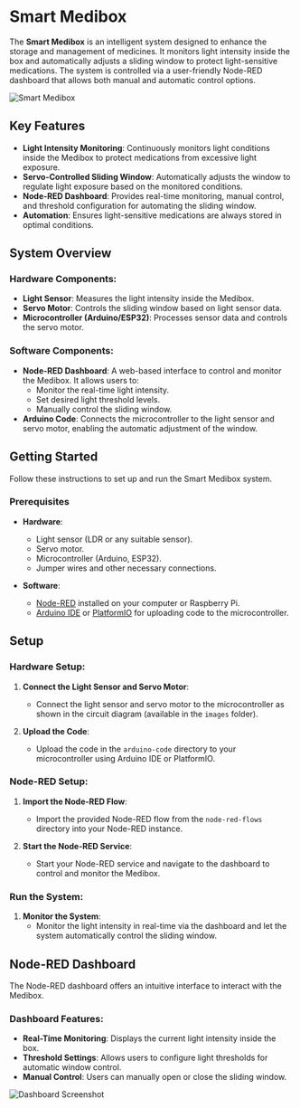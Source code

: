 # Smart Medibox

The **Smart Medibox** is an intelligent system designed to enhance the storage and management of medicines. It monitors light intensity inside the box and automatically adjusts a sliding window to protect light-sensitive medications. The system is controlled via a user-friendly Node-RED dashboard that allows both manual and automatic control options.

![Smart Medibox](path-to-image) <!-- Replace this with the actual image path -->

## Key Features

- **Light Intensity Monitoring**: Continuously monitors light conditions inside the Medibox to protect medications from excessive light exposure.
- **Servo-Controlled Sliding Window**: Automatically adjusts the window to regulate light exposure based on the monitored conditions.
- **Node-RED Dashboard**: Provides real-time monitoring, manual control, and threshold configuration for automating the sliding window.
- **Automation**: Ensures light-sensitive medications are always stored in optimal conditions.

## System Overview

### Hardware Components:
- **Light Sensor**: Measures the light intensity inside the Medibox.
- **Servo Motor**: Controls the sliding window based on light sensor data.
- **Microcontroller (Arduino/ESP32)**: Processes sensor data and controls the servo motor.

### Software Components:
- **Node-RED Dashboard**: A web-based interface to control and monitor the Medibox. It allows users to:
  - Monitor the real-time light intensity.
  - Set desired light threshold levels.
  - Manually control the sliding window.
- **Arduino Code**: Connects the microcontroller to the light sensor and servo motor, enabling the automatic adjustment of the window.


## Getting Started

Follow these instructions to set up and run the Smart Medibox system.

### Prerequisites

- **Hardware**:
  - Light sensor (LDR or any suitable sensor).
  - Servo motor.
  - Microcontroller (Arduino, ESP32).
  - Jumper wires and other necessary connections.

- **Software**:
  - [Node-RED](https://nodered.org) installed on your computer or Raspberry Pi.
  - [Arduino IDE](https://www.arduino.cc/en/software) or [PlatformIO](https://platformio.org/) for uploading code to the microcontroller.

## Setup

### Hardware Setup:

1. **Connect the Light Sensor and Servo Motor**:
   - Connect the light sensor and servo motor to the microcontroller as shown in the circuit diagram (available in the `images` folder).
   
2. **Upload the Code**:
   - Upload the code in the `arduino-code` directory to your microcontroller using Arduino IDE or PlatformIO.

### Node-RED Setup:

1. **Import the Node-RED Flow**:
   - Import the provided Node-RED flow from the `node-red-flows` directory into your Node-RED instance.
   
2. **Start the Node-RED Service**:
   - Start your Node-RED service and navigate to the dashboard to control and monitor the Medibox.

### Run the System:

1. **Monitor the System**:
   - Monitor the light intensity in real-time via the dashboard and let the system automatically control the sliding window.

## Node-RED Dashboard

The Node-RED dashboard offers an intuitive interface to interact with the Medibox.

### Dashboard Features:
- **Real-Time Monitoring**: Displays the current light intensity inside the box.
- **Threshold Settings**: Allows users to configure light thresholds for automatic window control.
- **Manual Control**: Users can manually open or close the sliding window.

![Dashboard Screenshot](path-to-dashboard-image) <!-- Replace this with the actual dashboard image path -->




